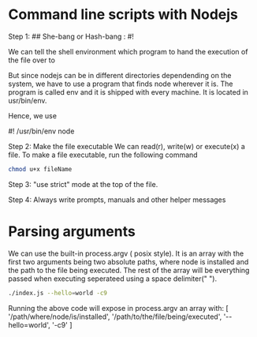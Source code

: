 # Command line scripts with Nodejs

Step 1: ## She-bang or Hash-bang : #!

We can tell the shell environment which program to hand the execution of the file over to

But since nodejs can be in different directories dependending on the system, we have to use a program that finds node wherever it is. The program is called env and it is shipped with every machine. It is located in usr/bin/env.

Hence, we use

#! /usr/bin/env node

Step 2: Make the file executable
We can read(r), write(w) or execute(x) a file.
To make a file executable, run the following command
```bash
chmod u+x fileName
```

Step 3: "use strict" mode at the top of the file.

Step 4: Always write prompts, manuals and other helper messages

# Parsing arguments

We can use the built-in process.argv ( posix style). It is an array with the first two arguments being two absolute paths, where node is installed and the path to the file being executed. The rest of the array will be everything passed when executing seperateed using a space delimiter(" ").

```bash
./index.js --hello=world -c9
```
Running the above code will expose in process.argv an array with:
[
'/path/where/node/is/installed',
'/path/to/the/file/being/executed',
'--hello=world',
'-c9'
]
